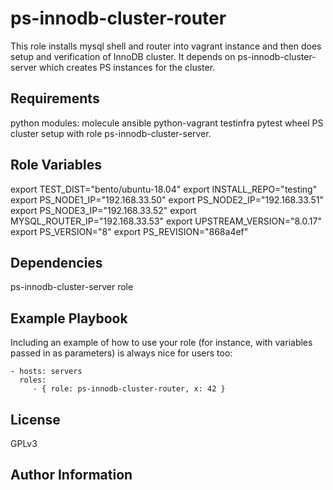 ps-innodb-cluster-router
========================

This role installs mysql shell and router into vagrant instance and then does
setup and verification of InnoDB cluster.
It depends on ps-innodb-cluster-server which creates PS instances for the cluster.

Requirements
------------

python modules: molecule ansible python-vagrant testinfra pytest wheel
PS cluster setup with role ps-innodb-cluster-server.

Role Variables
--------------

export TEST_DIST="bento/ubuntu-18.04"
export INSTALL_REPO="testing"
export PS_NODE1_IP="192.168.33.50"
export PS_NODE2_IP="192.168.33.51"
export PS_NODE3_IP="192.168.33.52"
export MYSQL_ROUTER_IP="192.168.33.53"
export UPSTREAM_VERSION="8.0.17"
export PS_VERSION="8"
export PS_REVISION="868a4ef"

Dependencies
------------

ps-innodb-cluster-server role

Example Playbook
----------------

Including an example of how to use your role (for instance, with variables
passed in as parameters) is always nice for users too:

    - hosts: servers
      roles:
         - { role: ps-innodb-cluster-router, x: 42 }

License
-------

GPLv3

Author Information
------------------

